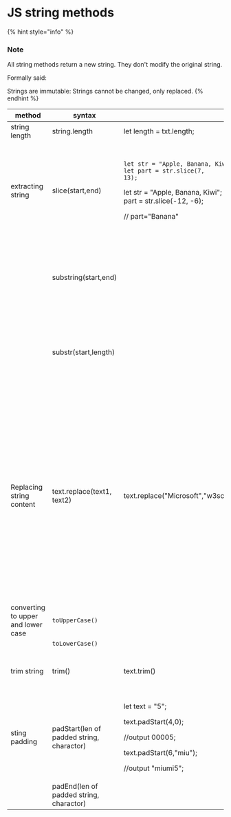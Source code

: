 # JS string methods

{% hint style="info" %}
### Note

All string methods return a new string. They don't modify the original string.

Formally said:

Strings are immutable: Strings cannot be changed, only replaced.
{% endhint %}

| method                             | syntax                                    |                                                                                                                                                                                       | notes                                                                                                                                                                                                                                                                             |
| ---------------------------------- | ----------------------------------------- | ------------------------------------------------------------------------------------------------------------------------------------------------------------------------------------- | --------------------------------------------------------------------------------------------------------------------------------------------------------------------------------------------------------------------------------------------------------------------------------- |
| string length                      | string.length                             | let length = txt.length;                                                                                                                                                              |                                                                                                                                                                                                                                                                                   |
| extracting string                  | slice(start,end)                          | <p><code>let str = "Apple, Banana, Kiwi"; let part = str.slice(7, 13);</code></p><p></p><p>let str = "Apple, Banana, Kiwi"; let part = str.slice(-12, -6);</p><p>// part="Banana"</p> | <p>end not included;</p><p>can use negative index;</p><p>second value can be omitted;</p>                                                                                                                                                                                         |
|                                    | substring(start,end)                      |                                                                                                                                                                                       | <p><strong>not accept negative indexes;</strong></p><p>second value can be omitted;</p>                                                                                                                                                                                           |
|                                    | substr(start,length)                      |                                                                                                                                                                                       | <p>second value can be omitted;</p><p>can use negative index;</p>                                                                                                                                                                                                                 |
| Replacing string content           | text.replace(text1, text2)                | text.replace("Microsoft","w3school")                                                                                                                                                  | <p>The <code>replace()</code> method does not change the string it is called on;</p><p>The <code>replace()</code> method returns a new string;</p><p>replaces <strong>only the first</strong> match;</p><p>case sensitive;</p><p><strong>can use regular expression</strong>;</p> |
| converting to upper and lower case | `toUpperCase()`                           |                                                                                                                                                                                       |                                                                                                                                                                                                                                                                                   |
|                                    | `toLowerCase()`                           |                                                                                                                                                                                       |                                                                                                                                                                                                                                                                                   |
| trim string                        | trim()                                    | text.trim()                                                                                                                                                                           | removes whitespace from both sides of string                                                                                                                                                                                                                                      |
| sting padding                      | padStart(len of padded string, charactor) | <p>let text = "5";</p><p>text.padStart(4,0);</p><p>//output 00005;</p><p></p><p>text.padStart(6,"miu");</p><p>//output "miumi5";</p>                                                  |                                                                                                                                                                                                                                                                                   |
|                                    | padEnd(len of padded string, charactor)   |                                                                                                                                                                                       |                                                                                                                                                                                                                                                                                   |


